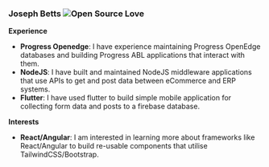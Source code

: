 ### Joseph Betts ![Open Source Love](https://badges.frapsoft.com/os/v1/open-source.png?v=103)

**Experience**
- **Progress Openedge**: I have experience maintaining Progress OpenEdge databases and building Progress ABL applications that interact with them.
- **NodeJS**: I have built and maintained NodeJS middleware applications that use APIs to get and post data between eCommerce and ERP systems.
- **Flutter**: I have used flutter to build simple mobile application for collecting form data and posts to a firebase database.

**Interests**
- **React/Angular**: I am interested in learning more about frameworks like React/Angular to build re-usable components that utilise TailwindCSS/Bootstrap.
